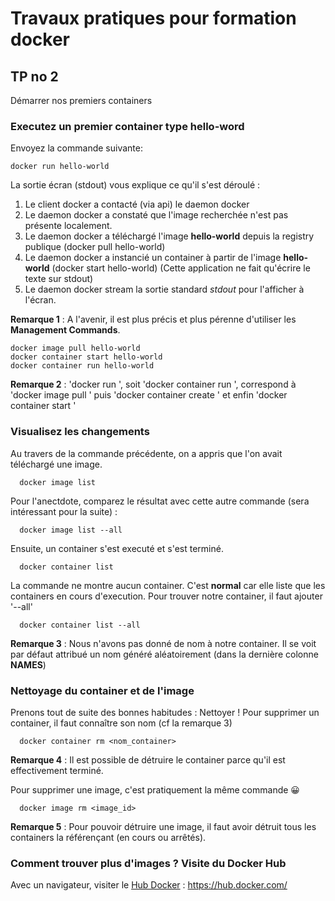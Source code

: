 # Travaux pratiques pour formation docker

## TP no 2
Démarrer nos premiers containers


### Executez un premier container type hello-word

Envoyez la commande suivante:
```
docker run hello-world
```

La sortie écran (stdout) vous explique ce qu'il s'est déroulé :
 1. Le client docker a contacté (via api) le daemon docker
 2. Le daemon docker a constaté que l'image recherchée n'est pas présente localement.
 3. Le daemon docker a téléchargé l'image **hello-world** depuis la registry publique (docker pull hello-world)
 4. Le daemon docker a instancié un container à partir de l'image **hello-world** (docker start hello-world)
    (Cette application ne fait qu'écrire le texte sur stdout)
 5. Le daemon docker stream la sortie standard *stdout* pour l'afficher à l'écran.

**Remarque 1** : A l'avenir, il est plus précis et plus pérenne d'utiliser les **Management Commands**. 
```
docker image pull hello-world
docker container start hello-world
docker container run hello-world
```

**Remarque 2** : 'docker run <image>', soit 'docker container run <image>', correspond à 'docker image pull <image>' puis 'docker container create <image>' et enfin 'docker container start <image>'


### Visualisez les changements
Au travers de la commande précédente, on a appris que l'on avait téléchargé une image.
   ```
     docker image list
   ```

Pour l'anectdote, comparez le résultat avec cette autre commande (sera intéressant pour la suite) :
   ```
     docker image list --all
   ```
 
Ensuite, un container s'est executé et s'est terminé.
   ```
     docker container list
   ```

La commande ne montre aucun container. C'est **normal** car elle liste que les containers en cours d'execution. Pour trouver notre container, il faut ajouter '--all'
   ```
     docker container list --all
   ```

**Remarque 3** : Nous n'avons pas donné de nom à notre container. Il se voit par défaut attribué un nom généré aléatoirement (dans la dernière colonne **NAMES**)


### Nettoyage du container et de l'image
Prenons tout de suite des bonnes habitudes : Nettoyer !
Pour supprimer un container, il faut connaître son nom (cf la remarque 3)
   ```
     docker container rm <nom_container>
   ```
**Remarque 4** : Il est possible de détruire le container parce qu'il est effectivement terminé. 

Pour supprimer une image, c'est pratiquement la même commande  :grinning:
   ```
     docker image rm <image_id>
   ```
**Remarque 5** : Pour pouvoir détruire une image, il faut avoir détruit tous les containers la référençant (en cours ou arrêtés).


### Comment trouver plus d'images ? Visite du Docker Hub

Avec un navigateur, visiter le [Hub Docker](https://hub.docker.com/) : https://hub.docker.com/

